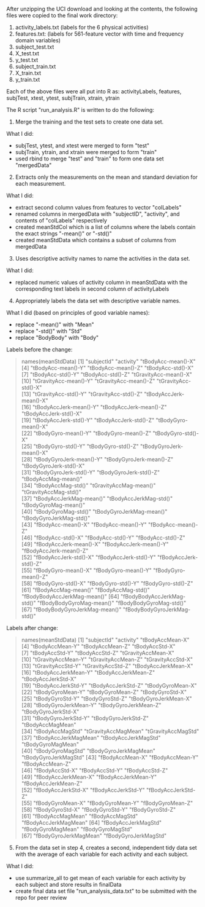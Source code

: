 After unzipping the UCI download and looking at the contents, the following files were copied to the final work directory:
1. activity_labels.txt  (labels for the 6 physical activities)
2. features.txt:        (labels for 561-feature vector with time and frequency domain variables)
3. subject_test.txt
4. X_test.txt
5. y_test.txt
6. subject_train.txt
7. X_train.txt
8. y_train.txt

Each of the above files were all put into R as: 
activityLabels, features, subjTest, xtest, ytest, subjTrain, xtrain, ytrain

The R script "run_analysis.R" is written to do the following:

1. Merge the training and the test sets to create one data set.

What I did:
* subjTest, ytest, and xtest were merged to form "test"
* subjTrain, ytrain, and xtrain were merged to form "train"
* used rbind to merge "test" and "train" to form one data set "mergedData"

2. Extracts only the measurements on the mean and standard deviation for each measurement.

What I did:
* extract second column values from features to vector "colLabels"
* renamed columns in mergedData with "subjectID", "activity", and contents of "colLabels" respectively
* created meanStdCol which is a list of columns where the labels contain the exact strings "-mean()" or "-std()"
* created meanStdData which contains a subset of columns from mergedData

3. Uses descriptive activity names to name the activities in the data set.

What I did:
* replaced numeric values of activity column in meanStdData with the corresponding text labels in second column of activityLabels

4. Appropriately labels the data set with descriptive variable names.

What I did (based on principles of good variable names):
* replace "-mean()" with "Mean"
* replace "-std()" with "Std"
* replace "BodyBody" with "Body"

Labels before the change:
> names(meanStdData)
 [1] "subjectId"                   "activity"                    "tBodyAcc-mean()-X"          
 [4] "tBodyAcc-mean()-Y"           "tBodyAcc-mean()-Z"           "tBodyAcc-std()-X"           
 [7] "tBodyAcc-std()-Y"            "tBodyAcc-std()-Z"            "tGravityAcc-mean()-X"       
[10] "tGravityAcc-mean()-Y"        "tGravityAcc-mean()-Z"        "tGravityAcc-std()-X"        
[13] "tGravityAcc-std()-Y"         "tGravityAcc-std()-Z"         "tBodyAccJerk-mean()-X"      
[16] "tBodyAccJerk-mean()-Y"       "tBodyAccJerk-mean()-Z"       "tBodyAccJerk-std()-X"       
[19] "tBodyAccJerk-std()-Y"        "tBodyAccJerk-std()-Z"        "tBodyGyro-mean()-X"         
[22] "tBodyGyro-mean()-Y"          "tBodyGyro-mean()-Z"          "tBodyGyro-std()-X"          
[25] "tBodyGyro-std()-Y"           "tBodyGyro-std()-Z"           "tBodyGyroJerk-mean()-X"     
[28] "tBodyGyroJerk-mean()-Y"      "tBodyGyroJerk-mean()-Z"      "tBodyGyroJerk-std()-X"      
[31] "tBodyGyroJerk-std()-Y"       "tBodyGyroJerk-std()-Z"       "tBodyAccMag-mean()"         
[34] "tBodyAccMag-std()"           "tGravityAccMag-mean()"       "tGravityAccMag-std()"       
[37] "tBodyAccJerkMag-mean()"      "tBodyAccJerkMag-std()"       "tBodyGyroMag-mean()"        
[40] "tBodyGyroMag-std()"          "tBodyGyroJerkMag-mean()"     "tBodyGyroJerkMag-std()"     
[43] "fBodyAcc-mean()-X"           "fBodyAcc-mean()-Y"           "fBodyAcc-mean()-Z"          
[46] "fBodyAcc-std()-X"            "fBodyAcc-std()-Y"            "fBodyAcc-std()-Z"           
[49] "fBodyAccJerk-mean()-X"       "fBodyAccJerk-mean()-Y"       "fBodyAccJerk-mean()-Z"      
[52] "fBodyAccJerk-std()-X"        "fBodyAccJerk-std()-Y"        "fBodyAccJerk-std()-Z"       
[55] "fBodyGyro-mean()-X"          "fBodyGyro-mean()-Y"          "fBodyGyro-mean()-Z"         
[58] "fBodyGyro-std()-X"           "fBodyGyro-std()-Y"           "fBodyGyro-std()-Z"          
[61] "fBodyAccMag-mean()"          "fBodyAccMag-std()"           "fBodyBodyAccJerkMag-mean()" 
[64] "fBodyBodyAccJerkMag-std()"   "fBodyBodyGyroMag-mean()"     "fBodyBodyGyroMag-std()"     
[67] "fBodyBodyGyroJerkMag-mean()" "fBodyBodyGyroJerkMag-std()" 

Labels after change:
> names(meanStdData)
 [1] "subjectId"            "activity"             "tBodyAccMean-X"      
 [4] "tBodyAccMean-Y"       "tBodyAccMean-Z"       "tBodyAccStd-X"       
 [7] "tBodyAccStd-Y"        "tBodyAccStd-Z"        "tGravityAccMean-X"   
[10] "tGravityAccMean-Y"    "tGravityAccMean-Z"    "tGravityAccStd-X"    
[13] "tGravityAccStd-Y"     "tGravityAccStd-Z"     "tBodyAccJerkMean-X"  
[16] "tBodyAccJerkMean-Y"   "tBodyAccJerkMean-Z"   "tBodyAccJerkStd-X"   
[19] "tBodyAccJerkStd-Y"    "tBodyAccJerkStd-Z"    "tBodyGyroMean-X"     
[22] "tBodyGyroMean-Y"      "tBodyGyroMean-Z"      "tBodyGyroStd-X"      
[25] "tBodyGyroStd-Y"       "tBodyGyroStd-Z"       "tBodyGyroJerkMean-X" 
[28] "tBodyGyroJerkMean-Y"  "tBodyGyroJerkMean-Z"  "tBodyGyroJerkStd-X"  
[31] "tBodyGyroJerkStd-Y"   "tBodyGyroJerkStd-Z"   "tBodyAccMagMean"     
[34] "tBodyAccMagStd"       "tGravityAccMagMean"   "tGravityAccMagStd"   
[37] "tBodyAccJerkMagMean"  "tBodyAccJerkMagStd"   "tBodyGyroMagMean"    
[40] "tBodyGyroMagStd"      "tBodyGyroJerkMagMean" "tBodyGyroJerkMagStd" 
[43] "fBodyAccMean-X"       "fBodyAccMean-Y"       "fBodyAccMean-Z"      
[46] "fBodyAccStd-X"        "fBodyAccStd-Y"        "fBodyAccStd-Z"       
[49] "fBodyAccJerkMean-X"   "fBodyAccJerkMean-Y"   "fBodyAccJerkMean-Z"  
[52] "fBodyAccJerkStd-X"    "fBodyAccJerkStd-Y"    "fBodyAccJerkStd-Z"   
[55] "fBodyGyroMean-X"      "fBodyGyroMean-Y"      "fBodyGyroMean-Z"     
[58] "fBodyGyroStd-X"       "fBodyGyroStd-Y"       "fBodyGyroStd-Z"      
[61] "fBodyAccMagMean"      "fBodyAccMagStd"       "fBodyAccJerkMagMean" 
[64] "fBodyAccJerkMagStd"   "fBodyGyroMagMean"     "fBodyGyroMagStd"     
[67] "fBodyGyroJerkMagMean" "fBodyGyroJerkMagStd" 

5. From the data set in step 4, creates a second, independent tidy data set with the average of each variable for each activity and each subject.

What I did:
* use summarize_all to get mean of each variable for each activity by each subject and store results in finalData
* create final data set file "run_analysis_data.txt" to be submitted with the repo for peer review
